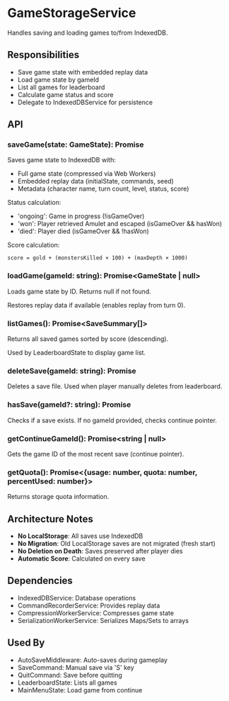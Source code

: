 # GameStorageService

Handles saving and loading games to/from IndexedDB.

## Responsibilities

- Save game state with embedded replay data
- Load game state by gameId
- List all games for leaderboard
- Calculate game status and score
- Delegate to IndexedDBService for persistence

## API

### saveGame(state: GameState): Promise<void>

Saves game state to IndexedDB with:
- Full game state (compressed via Web Workers)
- Embedded replay data (initialState, commands, seed)
- Metadata (character name, turn count, level, status, score)

Status calculation:
- 'ongoing': Game in progress (!isGameOver)
- 'won': Player retrieved Amulet and escaped (isGameOver && hasWon)
- 'died': Player died (isGameOver && !hasWon)

Score calculation:
```
score = gold + (monstersKilled × 100) + (maxDepth × 1000)
```

### loadGame(gameId: string): Promise<GameState | null>

Loads game state by ID. Returns null if not found.

Restores replay data if available (enables replay from turn 0).

### listGames(): Promise<SaveSummary[]>

Returns all saved games sorted by score (descending).

Used by LeaderboardState to display game list.

### deleteSave(gameId: string): Promise<void>

Deletes a save file. Used when player manually deletes from leaderboard.

### hasSave(gameId?: string): Promise<boolean>

Checks if a save exists. If no gameId provided, checks continue pointer.

### getContinueGameId(): Promise<string | null>

Gets the game ID of the most recent save (continue pointer).

### getQuota(): Promise<{usage: number, quota: number, percentUsed: number}>

Returns storage quota information.

## Architecture Notes

- **No LocalStorage**: All saves use IndexedDB
- **No Migration**: Old LocalStorage saves are not migrated (fresh start)
- **No Deletion on Death**: Saves preserved after player dies
- **Automatic Score**: Calculated on every save

## Dependencies

- IndexedDBService: Database operations
- CommandRecorderService: Provides replay data
- CompressionWorkerService: Compresses game state
- SerializationWorkerService: Serializes Maps/Sets to arrays

## Used By

- AutoSaveMiddleware: Auto-saves during gameplay
- SaveCommand: Manual save via 'S' key
- QuitCommand: Save before quitting
- LeaderboardState: Lists all games
- MainMenuState: Load game from continue

